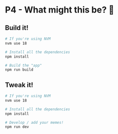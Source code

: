 # P4 - What might this be? 🐶

## Build it!
```bash
# If you're using NVM
nvm use 18

# Install all the dependencies
npm install

# Build the "app"
npm run build
```

## Tweak it!
```bash
# If you're using NVM
nvm use 18

# Install all the dependencies
npm install

# Develop / add your memes!
npm run dev
```